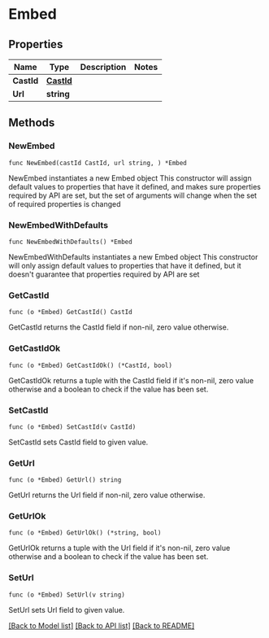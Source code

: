 # Embed

## Properties

Name | Type | Description | Notes
------------ | ------------- | ------------- | -------------
**CastId** | [**CastId**](CastId.md) |  | 
**Url** | **string** |  | 

## Methods

### NewEmbed

`func NewEmbed(castId CastId, url string, ) *Embed`

NewEmbed instantiates a new Embed object
This constructor will assign default values to properties that have it defined,
and makes sure properties required by API are set, but the set of arguments
will change when the set of required properties is changed

### NewEmbedWithDefaults

`func NewEmbedWithDefaults() *Embed`

NewEmbedWithDefaults instantiates a new Embed object
This constructor will only assign default values to properties that have it defined,
but it doesn't guarantee that properties required by API are set

### GetCastId

`func (o *Embed) GetCastId() CastId`

GetCastId returns the CastId field if non-nil, zero value otherwise.

### GetCastIdOk

`func (o *Embed) GetCastIdOk() (*CastId, bool)`

GetCastIdOk returns a tuple with the CastId field if it's non-nil, zero value otherwise
and a boolean to check if the value has been set.

### SetCastId

`func (o *Embed) SetCastId(v CastId)`

SetCastId sets CastId field to given value.


### GetUrl

`func (o *Embed) GetUrl() string`

GetUrl returns the Url field if non-nil, zero value otherwise.

### GetUrlOk

`func (o *Embed) GetUrlOk() (*string, bool)`

GetUrlOk returns a tuple with the Url field if it's non-nil, zero value otherwise
and a boolean to check if the value has been set.

### SetUrl

`func (o *Embed) SetUrl(v string)`

SetUrl sets Url field to given value.



[[Back to Model list]](../README.md#documentation-for-models) [[Back to API list]](../README.md#documentation-for-api-endpoints) [[Back to README]](../README.md)


